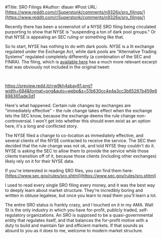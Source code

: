 #Title: SRO Filings
#Author: dlauer
#Post URL: [https://www.reddit.com/r/Superstonk/comments/n9326x/sro_filings/](https://www.reddit.com/r/Superstonk/comments/n9326x/sro_filings/)


Recently there has been a screenshot of a NYSE SRO filing being circulated purporting to show that NYSE is "suspending a ton of dark pool groups." Or that NYSE is appealing an SEC ruling or something like that. 

So to start, NYSE has nothing to do with dark pools. NYSE is a lit exchange regulated under the Exchange Act, while dark pools are "Alternative Trading Systems" regulated completely differently (a combination of the SEC and FINRA). The filing, which is [available here](https://www.nyse.com/publicdocs/nyse/markets/nyse-arca/rule-filings/filings/2021/Arca.pdf) has a much more relevant excerpt that was obviously not included in the original tweet:

&#x200B;

https://preview.redd.it/rrw9kh4abay61.png?width=684&format=png&auto=webp&s=51b630cc4e4a3cc3b85287b459e6898365ade3d1

Here's what happened. Certain rule changes by exchanges are "immediately effective" - the rule change takes effect when the exchange lets the SEC know, because the exchange deems the rule change non-controversial. I won't get into whether this should even exist as an option here, it's a long and conflicted story.

The NYSE filed a change to co-location as immediately effective, and several clients of the NYSE contracted to receive the service. The SEC then decided that the rule change was not ok, and told NYSE they couldn't do it. NYSE is asking the SEC to allow them to provide the service while those clients transition off of it, because those clients (including other exchanges) likely rely on it for their NYSE data.

If you're interested in reading SRO files, you can find them here: [https://www.sec.gov/rules/sro.shtml](https://www.sec.gov/rules/sro.shtml)

I used to read every single SRO filing every money, and it was the best way to deeply learn about market structure. They're incredibly boring and written in obtuse legalese, but once you learn to read them you'll learn a lot.

The entire SRO status is frankly crazy, and I touched on it in my AMA. Wall St is the only industry in which you have for-profit, publicly traded, self-regulatory organizations. An SRO is supposed to be a quasi-governmental entity that regulates itself, and that balances the for-profit motive with a duty to build and maintain fair and efficient markets. If that sounds as absurd to you as it does to me, welcome to modern market structure.